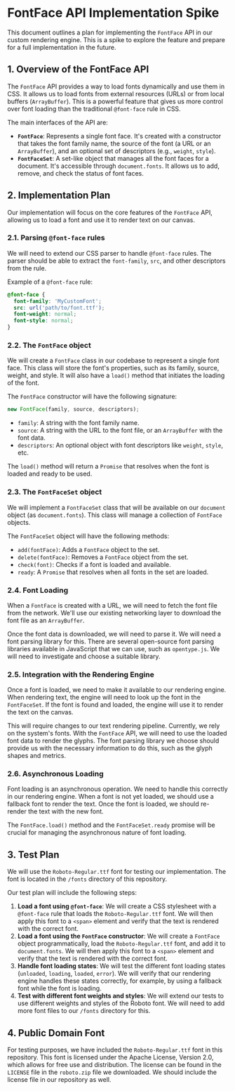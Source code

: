 # FontFace API Implementation Spike

This document outlines a plan for implementing the `FontFace` API in our custom rendering engine. This is a spike to explore the feature and prepare for a full implementation in the future.

## 1. Overview of the FontFace API

The `FontFace` API provides a way to load fonts dynamically and use them in CSS. It allows us to load fonts from external resources (URLs) or from local buffers (`ArrayBuffer`). This is a powerful feature that gives us more control over font loading than the traditional `@font-face` rule in CSS.

The main interfaces of the API are:

- **`FontFace`**: Represents a single font face. It's created with a constructor that takes the font family name, the source of the font (a URL or an `ArrayBuffer`), and an optional set of descriptors (e.g., `weight`, `style`).
- **`FontFaceSet`**: A set-like object that manages all the font faces for a document. It's accessible through `document.fonts`. It allows us to add, remove, and check the status of font faces.

## 2. Implementation Plan

Our implementation will focus on the core features of the `FontFace` API, allowing us to load a font and use it to render text on our canvas.

### 2.1. Parsing `@font-face` rules

We will need to extend our CSS parser to handle `@font-face` rules. The parser should be able to extract the `font-family`, `src`, and other descriptors from the rule.

Example of a `@font-face` rule:

```css
@font-face {
  font-family: 'MyCustomFont';
  src: url('path/to/font.ttf');
  font-weight: normal;
  font-style: normal;
}
```

### 2.2. The `FontFace` object

We will create a `FontFace` class in our codebase to represent a single font face. This class will store the font's properties, such as its family, source, weight, and style. It will also have a `load()` method that initiates the loading of the font.

The `FontFace` constructor will have the following signature:

```javascript
new FontFace(family, source, descriptors);
```

- `family`: A string with the font family name.
- `source`: A string with the URL to the font file, or an `ArrayBuffer` with the font data.
- `descriptors`: An optional object with font descriptors like `weight`, `style`, etc.

The `load()` method will return a `Promise` that resolves when the font is loaded and ready to be used.

### 2.3. The `FontFaceSet` object

We will implement a `FontFaceSet` class that will be available on our `document` object (as `document.fonts`). This class will manage a collection of `FontFace` objects.

The `FontFaceSet` object will have the following methods:

- `add(fontFace)`: Adds a `FontFace` object to the set.
- `delete(fontFace)`: Removes a `FontFace` object from the set.
- `check(font)`: Checks if a font is loaded and available.
- `ready`: A `Promise` that resolves when all fonts in the set are loaded.

### 2.4. Font Loading

When a `FontFace` is created with a URL, we will need to fetch the font file from the network. We'll use our existing networking layer to download the font file as an `ArrayBuffer`.

Once the font data is downloaded, we will need to parse it. We will need a font parsing library for this. There are several open-source font parsing libraries available in JavaScript that we can use, such as `opentype.js`. We will need to investigate and choose a suitable library.

### 2.5. Integration with the Rendering Engine

Once a font is loaded, we need to make it available to our rendering engine. When rendering text, the engine will need to look up the font in the `FontFaceSet`. If the font is found and loaded, the engine will use it to render the text on the canvas.

This will require changes to our text rendering pipeline. Currently, we rely on the system's fonts. With the `FontFace` API, we will need to use the loaded font data to render the glyphs. The font parsing library we choose should provide us with the necessary information to do this, such as the glyph shapes and metrics.

### 2.6. Asynchronous Loading

Font loading is an asynchronous operation. We need to handle this correctly in our rendering engine. When a font is not yet loaded, we should use a fallback font to render the text. Once the font is loaded, we should re-render the text with the new font.

The `FontFace.load()` method and the `FontFaceSet.ready` promise will be crucial for managing the asynchronous nature of font loading.

## 3. Test Plan

We will use the `Roboto-Regular.ttf` font for testing our implementation. The font is located in the `/fonts` directory of this repository.

Our test plan will include the following steps:

1.  **Load a font using `@font-face`**: We will create a CSS stylesheet with a `@font-face` rule that loads the `Roboto-Regular.ttf` font. We will then apply this font to a `<span>` element and verify that the text is rendered with the correct font.
2.  **Load a font using the `FontFace` constructor**: We will create a `FontFace` object programmatically, load the `Roboto-Regular.ttf` font, and add it to `document.fonts`. We will then apply this font to a `<span>` element and verify that the text is rendered with the correct font.
3.  **Handle font loading states**: We will test the different font loading states (`unloaded`, `loading`, `loaded`, `error`). We will verify that our rendering engine handles these states correctly, for example, by using a fallback font while the font is loading.
4.  **Test with different font weights and styles**: We will extend our tests to use different weights and styles of the Roboto font. We will need to add more font files to our `/fonts` directory for this.

## 4. Public Domain Font

For testing purposes, we have included the `Roboto-Regular.ttf` font in this repository. This font is licensed under the Apache License, Version 2.0, which allows for free use and distribution. The license can be found in the `LICENSE` file in the `roboto.zip` file we downloaded. We should include the license file in our repository as well.
